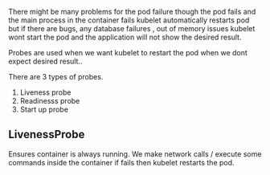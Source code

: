 There might be many problems for the pod failure though the pod fails  and the main process in the container fails kubelet automatically restarts pod  but if there are bugs,
any database failures , out of memory issues kubelet wont start the pod and the application will not show the desired result.

Probes are used when we want kubelet to restart the pod when we dont expect desired result.. 

There are 3 types of probes.
1. Liveness probe
2. Readinesss probe
3. Start up probe


## LivenessProbe

  Ensures container is always  running. We make network calls / execute some commands inside the container if fails then kubelet restarts the pod.
  
